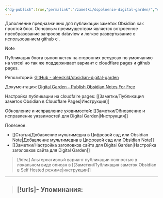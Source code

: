 ```yaml
---
{"dg-publish":true,"permalink":"/zametki/dopolnenie-digital-garden/","created":"2024-09-05 00:57","updated":"2024-09-05T01:56:28+03:00"}
---
```


Дополнение предназначено для публикации заметок Obsidian как простой блог. Основным преимуществом является встроенное преобразование запросов dataview и легкое развертывание с использованием github ci.

> [!note]
> Публикация блога выполняется на сторонних ресурсах по умолчанию на vercel но так же поддерживает вариант с cloudflare pages и github pages.

Репозиторий: [GitHub - oleeskild/obsidian-digital-garden](https://github.com/oleeskild/Obsidian-Digital-Garden)

Документация: [Digital Garden - Publish Obsidian Notes For Free](https://dg-docs.ole.dev/)

Настройка публикации на cloudfalre pages: [[Заметки/Публикация заметок Obsidian в Cloudflare Pages\|Инструкция]]

Обновление и исправление уязвимостей: [[Заметки/Обновление и исправление уязвимостей для Digital Garden\|Инструкция]]

Полезное:
- [[Статьи/Добавление мультимедиа в Цифровой сад или Obsidian Note\|Добавление мультимедиа в Цифровой сад или Obsidian Note]]
- [[Заметки/Настройка заголовков сайта для Digital Garden\|Настройка заголовков сайта для Digital Garden]]

> [!idea]
> Альтернативный вариант публикации полностью в локальном виде описан в [[Заметки/Публикация заметок Obsidian в Self Hosted режиме\|инструкции]] 

---
> [!urls]- Упоминания:
> - 